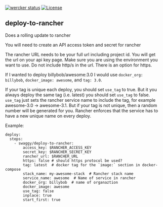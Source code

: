 [![wercker status](https://app.wercker.com/status/a97a97980dd62f7c13fa5e2214fd43b1/m "wercker status")](https://app.wercker.com/project/bykey/a97a97980dd62f7c13fa5e2214fd43b1)
[![License](http://img.shields.io/:license-mit-blue.svg)](http://doge.mit-license.org)
## deploy-to-rancher

Does a rolling update to rancher

You will need to create an API access token and secret for rancher

The rancher URL needs to be your full url including project id. You will get the url on your api key page. Make sure you are using the environment you want to use. Do not include http/s in the url. There is an option for https.

If I wanted to deploy billybob/awesome:3.0 I would use `docker_org: billybob`, `docker_image: awesome`, and `tag: 3.0`.

If your tag is unique each deploy, you should set `use_tag` to true. But it you always deploy the same tag (i.e. latest) you should set `use_tag` to false. `use_tag` just sets the rancher service name to include the tag, for example awesome-3.0 -> awesome-3.1. But if your tag is not unique, then a random number will be generated for you. Rancher enforces that the service has to have a new unique name on every deploy.

Example:

    deploy:
      steps:
        - swaggy/deploy-to-rancher:
            access_key: $RANCHER_ACCESS_KEY
            secret_key: $RANCHER_SECRET_KEY
            rancher_url: $RANCHER_URL
            https: false # should https protocol be used?
            tag: latest  # docker tag for the `image:` section in docker-compose
            stack_name: my-awesome-stack  # Rancher stack name
            service_name: awesome  # Name of service in rancher
            docker_org: billybob  # name of organaztion
            docker_image: awesome
            use_tag: false
            inplace: true
            start_first: true
